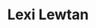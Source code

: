 ---
layout: post
title: Lexi Lewtan
school: NYU
major: Major?
image: https://static.squarespace.com/static/50354720c4aa2d2d3150d3d8/t/523fb28ce4b0019d4f5e29ea/1379906188993/Lexi%20Lewtan.jpg?format=300w
position: Freshman Circuit
positionURL: http://www.techatnyu.org/position
now: Hired
nowURL: http://www.google.com
twitter: lexilewtan
email: t@NYU email?
graduate: 2014
weight: 14
---